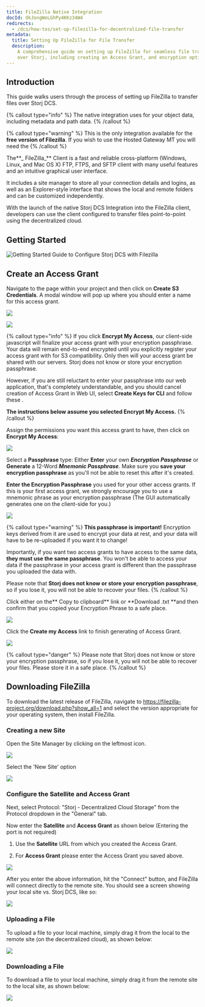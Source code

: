 ```yaml
---
title: FileZilla Native Integration
docId: OkJongWeLGhPy4KKz34W4
redirects:
  - /dcs/how-tos/set-up-filezilla-for-decentralized-file-transfer
metadata:
  title: Setting Up FileZilla for File Transfer
  description:
    A comprehensive guide on setting up FileZilla for seamless file transfers
    over Storj, including creating an Access Grant, and encryption options.
---
```


## Introduction

This guide walks users through the process of setting up FileZilla to transfer files over Storj DCS.

{% callout type="info"  %}
The native integration uses [](docId:Pksf8d0TCLY2tBgXeT18d) for your object data, including metadata and path data.
{% /callout %}

{% callout type="warning"  %}
This is the only integration available for the **free version of Filezilla**. If you wish to use the Hosted Gateway MT you will need the [](docId:APk9353kCNcg5PKRPQ06u)
{% /callout %}

The**_ FileZilla_** Client is a fast and reliable cross-platform (Windows, Linux, and Mac OS X) FTP, FTPS, and SFTP client with many useful features and an intuitive graphical user interface.

It includes a site manager to store all your connection details and logins, as well as an Explorer-style interface that shows the local and remote folders and can be customized independently.

With the launch of the native Storj DCS Integration into the FileZilla client, developers can use the client configured to transfer files point-to-point using the decentralized cloud.

## Getting Started

![Getting Started Guide to Configure Storj DCS with Filezilla](https://link.storjshare.io/raw/jua7rls6hkx5556qfcmhrqed2tfa/docs/images/A3axDH9IIHl-G8gI--gjT_fz.png)

## Create an Access Grant

Navigate to the [](docId:b4-QgUOxVHDHSIWpAf3hG) page within your project and then click on **Create S3 Credentials**. A modal window will pop up where you should enter a name for this access grant.

![](https://link.storjshare.io/raw/jua7rls6hkx5556qfcmhrqed2tfa/docs/images/QNJWifIV1LD34MT6toKSc_s3-credentials.png)

![](https://link.storjshare.io/raw/jua7rls6hkx5556qfcmhrqed2tfa/docs/images/_98VnssVr5Qa2Qa_fQ0t__s3-credentials-2.png)

{% callout type="info"  %}
If you click **Encrypt My Access**, our client-side javascript will finalize your access grant with your encryption passphrase. Your data will remain end-to-end encrypted until you explicitly register your access grant with [](docId:AsyYcUJFbO1JI8-Tu8tW3) for S3 compatibility. Only then will your access grant be shared with our servers. Storj does not know or store your encryption passphrase.

However, if you are still reluctant to enter your passphrase into our web application, that's completely understandable, and you should cancel creation of Access Grant in Web UI, select **Create Keys for CLI** and follow these [](docId:OXSINcFRuVMBacPvswwNU).

**The instructions below assume you selected Encrypt My Access.**
{% /callout %}

Assign the permissions you want this access grant to have, then click on **Encrypt My Access**:

![](https://link.storjshare.io/raw/jua7rls6hkx5556qfcmhrqed2tfa/docs/images/VDkm74BA40yFm9o4nT1Qf_s3-credentials-3.png)

Select a **Passphrase** type: Either **Enter** your own **_Encryption Passphrase_** or **Generate** a 12-Word **_Mnemonic Passphrase_**. Make sure you **save your encryption passphrase** as you'll not be able to reset this after it's created.

**Enter the Encryption Passphrase** you used for your other access grants. If this is your first access grant, we strongly encourage you to use a mnemonic phrase as your encryption passphrase (The GUI automatically generates one on the client-side for you.)

![](https://link.storjshare.io/raw/jua7rls6hkx5556qfcmhrqed2tfa/docs/images/cjkC2NEfDvsUmM-CjmmWp_s3-credentials-4.png)

{% callout type="warning"  %}
**This passphrase is important!** Encryption keys derived from it are used to encrypt your data at rest, and your data will have to be re-uploaded if you want it to change!

Importantly, if you want two access grants to have access to the same data, **they must use the same passphrase**. You won't be able to access your data if the passphrase in your access grant is different than the passphrase you uploaded the data with.

Please note that **Storj does not know or store your encryption passphrase**, so if you lose it, you will not be able to recover your files.
{% /callout %}

Click either on the** Copy to clipboard** link or **Download .txt **and then confirm that you copied your Encryption Phrase to a safe place.

![](https://link.storjshare.io/raw/jua7rls6hkx5556qfcmhrqed2tfa/docs/images/cRptNujhW_fS5JN-PuxQ9_s3-credentials-5.png)

Click the **Create my Access** link to finish generating of Access Grant.

![](https://link.storjshare.io/raw/jua7rls6hkx5556qfcmhrqed2tfa/docs/images/dqRiMbrR6WZPxAD8SQehA_s3-credentials-6.png)

{% callout type="danger"  %}
Please note that Storj does not know or store your encryption passphrase, so if you lose it, you will not be able to recover your files. Please store it in a safe place.
{% /callout %}

## Downloading FileZilla

To download the latest release of FileZilla, navigate to <https://filezilla-project.org/download.php?show_all=1> and select the version appropriate for your operating system, then install FileZilla.

### Creating a new Site

Open the Site Manager by clicking on the leftmost icon.

![](https://link.storjshare.io/raw/jua7rls6hkx5556qfcmhrqed2tfa/docs/images/ptIx46T-1UVKXUjFN4ogP_filezilla1.png)

Select the 'New Site' option

![](https://link.storjshare.io/raw/jua7rls6hkx5556qfcmhrqed2tfa/docs/images/R_IRpQKcgfDIUbxsBnW7d_image.png)

### Configure the Satellite and Access Grant

Next, select Protocol: "Storj - Decentralized Cloud Storage" from the Protocol dropdown in the "General" tab.&#x20;

Now enter the **Satellite** and **Access Grant** as shown below (Entering the port is not required)

1.  Use the **Satellite** URL from which you created the Access Grant.

2.  For **Access Grant** please enter the Access Grant you saved above.

![](https://link.storjshare.io/raw/jua7rls6hkx5556qfcmhrqed2tfa/docs/images/QfVDo6-BAPCOq85iJqWEJ_image.png)

After you enter the above information, hit the "Connect" button, and FileZilla will connect directly to the remote site. You should see a screen showing your local site vs. Storj DCS, like so:

![](https://link.storjshare.io/raw/jua7rls6hkx5556qfcmhrqed2tfa/docs/images/LKG7hFgbpmSQUM5Ps8GIh_filezilla2.png)

### Uploading a File

To upload a file to your local machine, simply drag it from the local to the remote site (on the decentralized cloud), as shown below:

![](https://link.storjshare.io/raw/jua7rls6hkx5556qfcmhrqed2tfa/docs/images/yC9FAbglEVJ3Ps7eL4Eik_filezilla3.gif)

### Downloading a File

To download a file to your local machine, simply drag it from the remote site to the local site, as shown below:

![](https://link.storjshare.io/raw/jua7rls6hkx5556qfcmhrqed2tfa/docs/images/TvSrHNg6pSIvsXyeKGm2A_filezilla4.gif)

